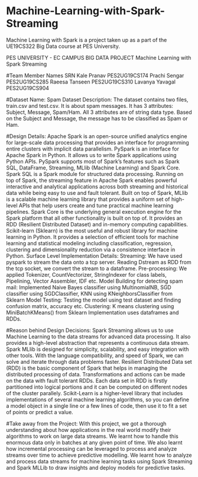 # Machine-Learning-with-Spark-Streaming

Machine Learning with Spark is a project taken up as a part of the UE19CS322 Big Data course at PES University.

PES UNIVERSITY - EC CAMPUS
BIG DATA PROJECT
Machine Learning with Spark Streaming

#Team Member Names
SRN
Kale Pranav
PES2UG19CS174
Prachi Sengar
PES2UG19CS285
Raeesa Tanseen
PES2UG19CS310
Lavanya Yavagal
PES2UG19CS904

#Dataset
Name: Spam Dataset
Description: The dataset contains two files, train.csv and test.csv. It is about spam messages. It has 3 attributes: Subject, Message, Spam/Ham. 
All 3 attributes are of string data type. Based on the Subject and Message, the message has to be classified as Spam or Ham.

#Design Details:
Apache Spark is an open-source unified analytics engine for large-scale data processing that provides an interface for programming entire clusters with implicit data parallelism.
PySpark is an interface for Apache Spark in Python. It allows us to write Spark applications using Python APIs. PySpark supports most of Spark’s features such as Spark SQL, DataFrame, Streaming, MLlib (Machine Learning) and Spark Core.
Spark SQL is a Spark module for structured data processing.
Running on top of Spark, the streaming feature in Apache Spark enables powerful interactive and analytical applications across both streaming and historical data while being easy to use and fault tolerant.
Built on top of Spark, MLlib is a scalable machine learning library that provides a uniform set of high-level APIs that help users create and tune practical machine learning pipelines.
Spark Core is the underlying general execution engine for the Spark platform that all other functionality is built on top of. It provides an RDD (Resilient Distributed Dataset) and in-memory computing capabilities.
Scikit-learn (Sklearn) is the most useful and robust library for machine learning in Python. It provides a selection of efficient tools for machine learning and statistical modeling including classification, regression, clustering and dimensionality reduction via a consistence interface in Python.
Surface Level Implementation Details:
Streaming: We have used pyspark to stream the data onto a tcp server. Reading Dstream as RDD from the tcp socket, we convert the stream to a dataframe.
Pre-processing: We applied Tokenizer, CountVectorizer, StringIndexer for class labels, Pipelining, Vector Assembler, IDF etc. 
Model Building for detecting spam mail: Implemented Naive Bayes classifier using MultinomialNB, SGD classifier using SGDClassifier, KNN using KNeighborsClassifier from Sklearn
Model Testing: Testing the model using test dataset and finding confusion matrix, accuracy etc.
Clustering: K means clustering using MiniBatchKMeans() from Sklearn
Implementation uses dataframes and RDDs.

#Reason behind Design Decisions:
Spark Streaming allows us to use Machine Learning to the data streams for advanced data processing. It also provides a high-level abstraction that represents a continuous data stream.
Spark MLlib is designed for simplicity, scalability, and easy integration with other tools. With the language compatibility, and speed of Spark, we can solve and iterate through data problems faster. 
Resilient Distributed Data set (RDD) is the basic component of Spark that helps in managing the distributed processing of data. Transformations and actions can be made on the data with fault tolerant RDDs. Each data set in RDD is firstly partitioned into logical portions and it can be computed on different nodes of the cluster parallely. 
Scikit-Learn is a higher-level library that includes implementations of several machine learning algorithms, so you can define a model object in a single line or a few lines of code, then use it to fit a set of points or predict a value.

#Take away from the Project:
With this project, we got a thorough understanding about how applications in the real world modify their algorithms to work on large data streams.
We learnt how to handle this enormous data only in batches at any given point of time. 
We also learnt how incremental processing can be leveraged to process and analyze streams over time to achieve predictive modelling.
We learnt how to analyze and process data streams for machine learning tasks using Spark Streaming and Spark MLLib to draw insights and deploy models for predictive tasks.
